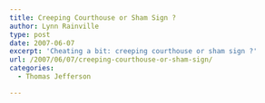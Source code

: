 ```yaml
---
title: Creeping Courthouse or Sham Sign ?
author: Lynn Rainville
type: post
date: 2007-06-07
excerpt: 'Cheating a bit: creeping courthouse or sham sign ?'
url: /2007/06/07/creeping-courthouse-or-sham-sign/
categories:
  - Thomas Jefferson

---
```

[](http://www.locohistory.org/blog/?attachment_id=134)
